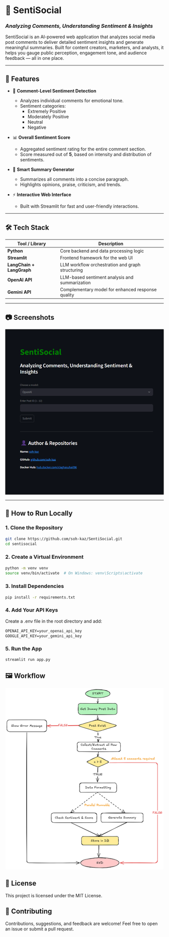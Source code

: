 # 💬 SentiSocial  
### *Analyzing Comments, Understanding Sentiment & Insights*

SentiSocial is an AI-powered web application that analyzes social media post comments to deliver detailed sentiment insights and generate meaningful summaries. Built for content creators, marketers, and analysts, it helps you gauge public perception, engagement tone, and audience feedback — all in one place.

---

## 🚀 Features

- 🔹 **Comment-Level Sentiment Detection**
  - Analyzes individual comments for emotional tone.
  - Sentiment categories:
    - Extremely Positive
    - Moderately Positive
    - Neutral
    - Negative

- 📊 **Overall Sentiment Score**
  - Aggregated sentiment rating for the entire comment section.
  - Score measured out of **5**, based on intensity and distribution of sentiments.

- 📝 **Smart Summary Generator**
  - Summarizes all comments into a concise paragraph.
  - Highlights opinions, praise, criticism, and trends.

- ⚡ **Interactive Web Interface**
  - Built with Streamlit for fast and user-friendly interactions.

---

## 🛠️ Tech Stack

| Tool / Library          | Description                                       |
|-------------------------|---------------------------------------------------|
| **Python**              | Core backend and data processing logic            |
| **Streamlit**           | Frontend framework for the web UI                 |
| **LangChain + LangGraph** | LLM workflow orchestration and graph structuring |
| **OpenAI API**          | LLM-based sentiment analysis and summarization    |
| **Gemini API**          | Complementary model for enhanced response quality |

---

## 📷 Screenshots
<img src="https://raw.githubusercontent.com/soh-kaz/SentiSocial/refs/heads/main/Screenshot.png" />

---

## 🧪 How to Run Locally

### 1. Clone the Repository

```bash
git clone https://github.com/soh-kaz/SentiSocial.git
cd sentisocial
```

### 2. Create a Virtual Environment
```bash
python -m venv venv
source venv/bin/activate  # On Windows: venv\Scripts\activate
```

### 3. Install Dependencies
```bash
pip install -r requirements.txt
```

### 4. Add Your API Keys
  Create a .env file in the root directory and add:
```env
OPENAI_API_KEY=your_openai_api_key
GOOGLE_API_KEY=your_gemini_api_key
```

### 5. Run the App
```bash
streamlit run app.py
```


## 🖼️ Workflow
<img src="https://raw.githubusercontent.com/soh-kaz/SentiSocial/refs/heads/main/workflow.png" />

## 📄 License
This project is licensed under the MIT License.

## 🤝 Contributing
Contributions, suggestions, and feedback are welcome!
Feel free to open an issue or submit a pull request.




